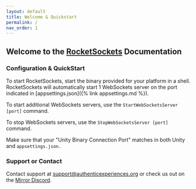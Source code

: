 ```yaml
---
layout: default
title: Welcome & Quickstart
permalink: /
nav_order: 1
---
```


## Welcome to the [RocketSockets](https://rocketsockets.network/) Documentation

### Configuration & QuickStart

To start RocketSockets, start the binary provided for your platform in a shell. RocketSockets will automatically start 1 WebSockets server on the port indicated in [appsettings.json]({% link appsettings.md %}).

To start additional WebSockets servers, use the `StartWebSocketsServer [port]` command.

To stop WebSockets servers, use the `StopWebSocketsServer [port]` command.

Make sure that your "Unity Binary Connection Port" matches in both Unity and `appsettings.json.`

### Support or Contact

Contact support at [support@authenticexperiences.org](mailto:support@authenticexperiences.org) or check us out on the [Mirror Discord](https://discord.gg/eZ74xb).